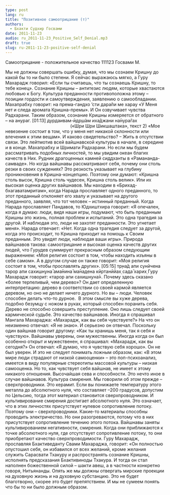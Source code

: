 ```yaml
---
type: post
lang: ru
title: "Позитивное самоотрицание (т)"
authors:
  - Бхакти Судхир Госвами
date: 2011-11-23
audio: ru_2011-11-23_Positive_Self_Denial.mp3
draft: true
slug: ru-2011-11-23-positive-self-denial
---
```


Самоотрицание - положительное качество111123 Госвами М.Мы не должны совершать ошибку, думая, что мы сознаем Кришну до какой бы то ни было степени. Я сейчас выражаюсь мягко, а Гуру Махарадж говорил: «Если ты считаешь, что ты сознаешь Кришну, то тебе конец». Сознание Кришны – антитезис людям, которые хвастаются любовью к Богу. Культура преданности противоположна этому – позиции гордости и самоутверждения, заявлению о самообладании. Махапрабху говорит:на према-гандхо ’сти дара̄пи ме харау«У Меня нет и следа аромата Кришна-премы». И Он озвучивает чувства Радхарани. Таким образом, сознание Кришны измеряется от обратного – на анураг. [01:13]дурдаивам-ӣдр̣ш́ам иха̄джани на̄нура̄гах                                                    («Шри Шри Шикшаштака», текст 2)«Мое невезение состоит в том, что у меня нет никакой склонности или влечения к этим вещам». И каково свидетельство? – Жить в отсутствии связи. Это лейтмотив всей вайшнавской культуры в начале, в середине и в конце. Махапрабху и Шримати Радхарани. Но если мы будем рассматривать подобных личностей, то мы увидим океан благих качеств в Них.Рудник драгоценных камней сиддханты в «Рамананда-самваде». Но когда вайшнавы рассматривают себя, почему они столь резки в своих суждениях? Это резкость указывает на глубину проникновения в Кришна-концепцию. Поэтому они думают: «Кришна столь высок, Кришна столь чудесен, Кришна столь велик». Или их высокая оценка других вайшнавов. Мы находим в «Брихад-бхагаватамритам», когда Нарада прославляет одного преданного, то этот преданный отклоняет его хвалу и указывает на другого преданного, заявляя, что тот человек – истинный преданный. Когда Нарада прославляет Пандавов, то Юдхиштхира говорит: «Я опечален, когда я думаю: люди, видя наши игры, подумают, что быть преданным Кришны это жизнь, полная проблем и испытаний. Это одна трагедия за другой. И наблюдая это, люди не захотят преданности. Это угнетает меня». Нарада отвечает: «Нет. Когда одна трагедия следует за другой, когда это происходит, то Кришна приходит на помощь к Своим преданным. Это увидят люди, наблюдая ваши игры».Природа вайшнавов такова: самоотрицание и высокая оценка качеств других людей, что Гурудев суммирует прекрасным образом следующим выражением: «Моя религия состоит в том, чтобы находить изъяны в себе самом». А в другом случае он также говорит: «Моя религия состоит в том, чтобы прославлять других».[05:15]тр̣на̄д апи сунӣчена тарор апи сахишн̣уна̄ама̄нина̄ ма̄надена кӣртанӣйах̣ сада̄ харих̣Гуру Махарадж говорит: «тарор апи сахишн̣уна̄». Почему здесь сказано «более терпеливый, чем дерево»? Он дает определенную интерпретацию: дерево в соответствии со своей кармой является деревом, но оно не делает ничего дурного. Но вы – люди. Человек способен делать что-то дурное.  В этом смысле вы хуже дерева, подобно безумцу с ножом в руках, который способен поранить себя. Дерево не способно совершить преступление. Оно лишь следует своей кармической судьбе. Это качество вайшнавов.Иногда я спрашивал Мангала Махараджа: «Махарадж, как вы себя чувствуете?» На что он неизменно отвечал: «Я не знаю». И серьезно он отвечал. Поскольку один вайшнав говорит другому: «Как ты хранишь меня, так я себя и чувствую». Вайшнавы уверены, они мужественны. Иногда когда он был особенно открыт и мужественен, я спрашивал: «Махарадж, как вы сегодня?» Он отвечал: «Я думаю, что я чувствую себя хорошо». Он не был уверен.И это не следует понимать ложным образом, как: «В этом мире люди страдают от низкой самооценки» – это поп-психоанализ, имеется в виду популярные стереотипы массовой культуры – низкая самооценка. Но то, как чувствует себя вайшнав, не имеет к этому никакого отношения. Высочайшая сева и способности. Это нечто иное в случае вайшнавов. Культура смирения. Мы говорили об этом прежде – сверхпроводники. Это керамит. Если вы понижаете температуру этого металла до абсолютного нуля, что составляет –200 градусов, допустим по Цельсию, тогда этот материал становится сверхпроводником. И культивирование смирения достигает абсолютного нуля. Это означает, что в этих личностях присутствует нулевое сопротивление потоку. Поэтому они – сверхпроводники.Какие-то материалы способны проводить электричество. Но они разогреваются, потому что в них присутствует сопротивление течению этого потока. Вайшнавы заняты культивированием негативности, смирения. Когда они приближаются к точке абсолютного нуля, где отсутствует сопротивление потоку, то они приобретают качество сверхпроводимости.Гуру Махарадж, прославляя Бхактиведанту Свами Махараджа, говорит: «Он полностью опустошил себя, он избавился от всех желаний, кроме желания служить Сарасвати Тхакуру и распространять сознание Кришны, исполнять предсказания Бхактивиноды Тхакура. И тогда он стал наполнен божественной силой – шакти авеш, а в частности конкретно говоря, Нитьянанды. Опять же мы должны отвергать мирские проекции на духовную жизнь и на духовную субстанцию. Это не будет благотворно, скорее это будет препятствием. И мы не сумеем понять что бы то ни было должным образом.
